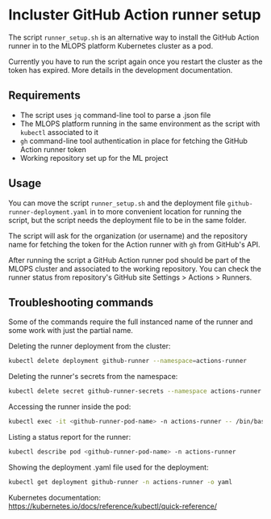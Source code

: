 # Incluster GitHub Action runner setup

The script `runner_setup.sh` is an alternative way to install the GitHub Action runner in to the MLOPS platform Kubernetes cluster as a pod.

Currently you have to run the script again once you restart the cluster as the token has expired. More details in the development documentation.

## Requirements

- The script uses `jq` command-line tool to parse a .json file
- The MLOPS platform running in the same environment as the script with `kubectl` associated to it
- `gh` command-line tool authentication in place for fetching the GitHub Action runner token
- Working repository set up for the ML project

## Usage

You can move the script `runner_setup.sh` and the deployment file `github-runner-deployment.yaml` in to more convenient location for running the script, but the script needs the deployment file to be in the same folder.

The script will ask for the organization (or username) and the repository name for fetching the token for the Action runner with `gh` from GitHub's API.

After running the script a GitHub Action runner pod should be part of the MLOPS cluster and associated to the working repository. You can check the runner status from repository's GitHub site Settings > Actions > Runners.

## Troubleshooting commands

Some of the commands require the full instanced name of the runner and some work with just the partial name.

Deleting the runner deployment from the cluster:
```bash
kubectl delete deployment github-runner --namespace=actions-runner
```

Deleting the runner's secrets from the namespace:
```bash
kubectl delete secret github-runner-secrets --namespace actions-runner
```

Accessing the runner inside the pod:
```bash
kubectl exec -it <github-runner-pod-name> -n actions-runner -- /bin/bash
```

Listing a status report for the runner:
```bash
kubectl describe pod <github-runner-pod-name> -n actions-runner 
```

Showing the deployment .yaml file used for the deployment:
```bash
kubectl get deployment github-runner -n actions-runner -o yaml
```

Kubernetes documentation:
https://kubernetes.io/docs/reference/kubectl/quick-reference/